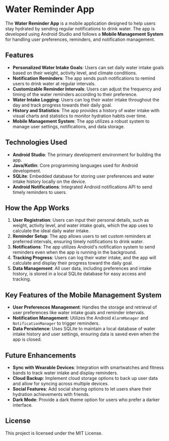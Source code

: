 # Water Reminder App

The **Water Reminder App** is a mobile application designed to help users stay hydrated by sending regular notifications to drink water. The app is developed using Android Studio and follows a **Mobile Management System** for handling user preferences, reminders, and notification management.

## Features

- **Personalized Water Intake Goals**: Users can set daily water intake goals based on their weight, activity level, and climate conditions.
- **Notification Reminders**: The app sends push notifications to remind users to drink water at regular intervals.
- **Customizable Reminder Intervals**: Users can adjust the frequency and timing of the water reminders according to their preference.
- **Water Intake Logging**: Users can log their water intake throughout the day and track progress towards their daily goal.
- **History and Statistics**: The app provides a history of water intake with visual charts and statistics to monitor hydration habits over time.
- **Mobile Management System**: The app utilizes a robust system to manage user settings, notifications, and data storage.

## Technologies Used

- **Android Studio**: The primary development environment for building the app.
- **Java/Kotlin**: Core programming languages used for Android development.
- **SQLite**: Embedded database for storing user preferences and water intake history locally on the device.
- **Android Notifications**: Integrated Android notifications API to send timely reminders to users.

## How the App Works

1. **User Registration**: Users can input their personal details, such as weight, activity level, and water intake goals, which the app uses to calculate the ideal daily water intake.
2. **Reminder Setup**: The app allows users to set custom reminders at preferred intervals, ensuring timely notifications to drink water.
3. **Notifications**: The app utilizes Android's notification system to send reminders even when the app is running in the background.
4. **Tracking Progress**: Users can log their water intake, and the app will calculate and display their progress toward the daily goal.
5. **Data Management**: All user data, including preferences and intake history, is stored in a local SQLite database for easy access and tracking.

## Key Features of the Mobile Management System

- **User Preferences Management**: Handles the storage and retrieval of user preferences like water intake goals and reminder intervals.
- **Notification Management**: Utilizes the Android `AlarmManager` and `NotificationManager` to trigger reminders.
- **Data Persistence**: Uses SQLite to maintain a local database of water intake history and user settings, ensuring data is saved even when the app is closed.

## Future Enhancements

- **Sync with Wearable Devices**: Integration with smartwatches and fitness bands to track water intake and display reminders.
- **Cloud Backup**: Implement cloud storage options to back up user data and allow for syncing across multiple devices.
- **Social Features**: Add social sharing options to let users share their hydration achievements with friends.
- **Dark Mode**: Provide a dark theme option for users who prefer a darker interface.

## License
This project is licensed under the MIT License.
